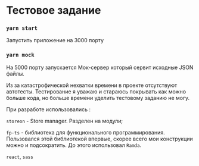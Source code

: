 # Тестовое задание 


### `yarn start`

Запустить приложение на 3000 порту

### `yarn mock`

На 5000 порту запускается Мок-сервер который сервит исходные JSON файлы. 

Из за катастрофической нехватки времени в проекте отсутствуют автотесты. Тестирование я уважаю и стараюсь покрывать как можно больше кода, но больше времени уделить тестовому заданию не могу.

При разработе использовались :

`storeon` - Store manager. Разделен на модули;

`fp-ts` - библиотека для функционального программирования. Пользовался этой библиотекой впервые, скорее всего мои конструкции можно и подсократить. До этого использовал `Ramda`. 

`react`, `sass`
